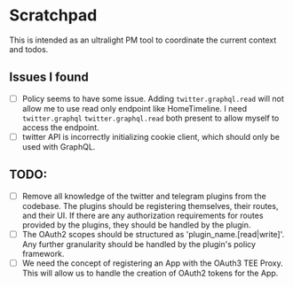 # Scratchpad

This is intended as an ultralight PM tool to coordinate the current context and todos.

## Issues I found

- [ ] Policy seems to have some issue. Adding `twitter.graphql.read` will not allow me to use read only endpoint like HomeTimeline. I need `twitter.graphql` `twitter.graphql.read` both present to allow myself to access the endpoint.
- [ ] twitter API is incorrectly initializing cookie client, which should only be used with GraphQL.

## TODO:

- [ ] Remove all knowledge of the twitter and telegram plugins from the codebase. The plugins should be registering themselves, their routes, and their UI. If there are any authorization requirements for routes provided by the plugins, they should be handled by the plugin.
- [ ] The OAuth2 scopes should be structured as 'plugin_name.[read|write]'. Any further granularity should be handled by the plugin's policy framework.
- [ ] We need the concept of registering an App with the OAuth3 TEE Proxy. This will allow us to handle the creation of OAuth2 tokens for the App.
